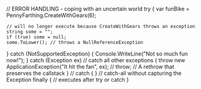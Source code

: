 // ERROR HANDLING - coping with an uncertain world
try
{
    var funBike = PennyFarthing.CreateWithGears(6);

    // will no longer execute because CreateWithGears throws an exception
    string some = "";
    if (true) some = null;
    some.ToLower(); // throws a NullReferenceException
}
catch (NotSupportedException)
{
    Console.WriteLine("Not so much fun now!");
}
catch (Exception ex) // catch all other exceptions
{
    throw new ApplicationException("It hit the fan", ex);
    // throw; // A rethrow that preserves the callstack
}
// catch { } // catch-all without capturing the Exception
finally
{
    // executes after try or catch
}
